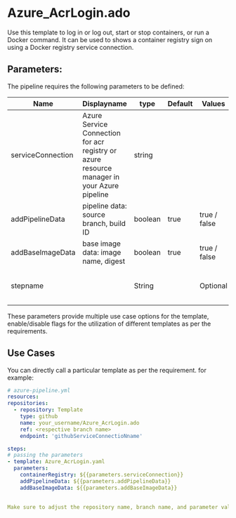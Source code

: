 # Azure_AcrLogin.ado
Use this template to log in or log out, start or stop containers, or run a Docker command. It can be used to shows a container registry sign on using a Docker registry service connection.


## Parameters:

The pipeline requires the following parameters to be defined:


| Name  | Displayname | type | Default | Values | Opional/Required | Comments |
| ------------- | ------------- | ------------- | ------------- | ------------- | ------------- | ------------- |
| serviceConnection | Azure Service Connection for acr registry or azure resource manager in your Azure pipeline | string | | | Required | This helps the module to authenticate with registry or azure cli |
| addPipelineData  | pipeline data: source branch, build ID| boolean | true | true / false | Optional | helps to inspect error of image built |
| addBaseImageData | base image data: image name, digest | boolean | true | true / false | Optional |helps in traceability |
| stepname | |String |  | Optional | |It enables the step name to be defined | 

These parameters provide multiple use case options for the template, enable/disable flags for the utilization of different templates as per the requirements.


## Use Cases

You can directly call a particular template as per the requirement. for example: 

  ```yaml
  # azure-pipeline.yml
  resources:
  repositories:
    - repository: Template
      type: github
      name: your_username/Azure_AcrLogin.ado
      ref: <respective branch name>
      endpoint: 'githubServiceConnectioNname'

  steps:
  # passing the parameters
  - template: Azure_AcrLogin.yaml
    parameters:
      containerRegistry: ${{parameters.serviceConnection}}
      addPipelineData: ${{parameters.addPipelineData}}
      addBaseImageData: ${{parameters.addBaseImageData}}
        
  
Make sure to adjust the repository name, branch name, and parameter values according to your project's requirements.

  ```
